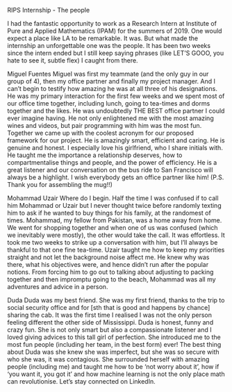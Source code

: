 RIPS Internship - The people

I had the fantastic opportunity to work as a Research Intern at Institute of Pure and Applied Mathematics (IPAM) for the summers of 2019. One would expect a place like LA to be remarkable. It was. But what made the internship an unforgettable one was the people. It has been two weeks since the intern ended but I still keep saying phrases (like LET’S GOOO, you hate to see it, subtle flex) I caught from there. 

Miguel Fuentes
Miguel was first my teammate (and the only guy in our group of 4), then my office partner and finally my project manager. And I can’t begin to testify how amazing he was at all three of his designations. He was my primary interaction for the first few weeks and we spent most of our office time together, including lunch, going to tea-times and dorms together and the likes. He was undoubtedly THE BEST office partner I could ever imagine having. He not only enlightened me with the most amazing wines and videos,  but pair programming with him was the most fun. Together we came up with the coolest acronym for our proposed framework for our project. He is amazingly smart, efficient and caring. He is genuine and honest. I especially love his girlfriend, who I share initials with. He taught me the importance a relationship deserves, how to compartmentalise things and people, and the power of efficiency. He is a great listener and our conversation on the bus ride to San Francisco will always be a highlight. I wish everybody gets an office partner like him! (P.S. Thank you for assembling the mug!!)

Mohammad Uzair
Where do I begin. Half the time I was confused if to call him Mohammad or Uzair but I never thought twice before randomly texting him to ask if he wanted to buy things for his family, at the randomest of times. Mohammad, my fellow from Pakistan, was a home away from home. We went for shopping together and when one of us was confused (which we inevitably were mostly), the other would take the call. It was effortless. It took me two weeks to strike up a conversation with him, but I’ll always be thankful to that one fine tea-time. Uzair taught me how to keep my priorities straight and not let the background noise affect me. He knew why was there, what his objectives were, and hence didn’t run after the popular notions. From forcing him to go out to talking about adjusting to packing together and then impromptu going to the beach, Mohammad was all my adventures and advice in a person. 

Duda
Duda was my best friend. She was my first friend, thanks to the trip to social security office and for [sth that is good and happens by chance] sharing the cab. It was the first time I realised I was not the only person feeling different the other side of Mississippi. Duda is honest, funny and crazy fun. She is not only smart but also a compassionate listener and I loved giving advices to this tall girl of perfection. She introduced me to the most fun people (including her team, in the best form) ever! The best thing about Duda was she knew she was imperfect, but she was so secure with who she was, it was contagious. She surrounded herself with amazing people (including me) and taught me how to be ‘not worry about it’, how if ‘you want it, you got it’ and how machine learning is not the only place math can revolutionise. Let’s stay connected on LinkedIn.

